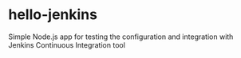# hello-jenkins
Simple Node.js app for testing the configuration and integration with Jenkins Continuous Integration tool
